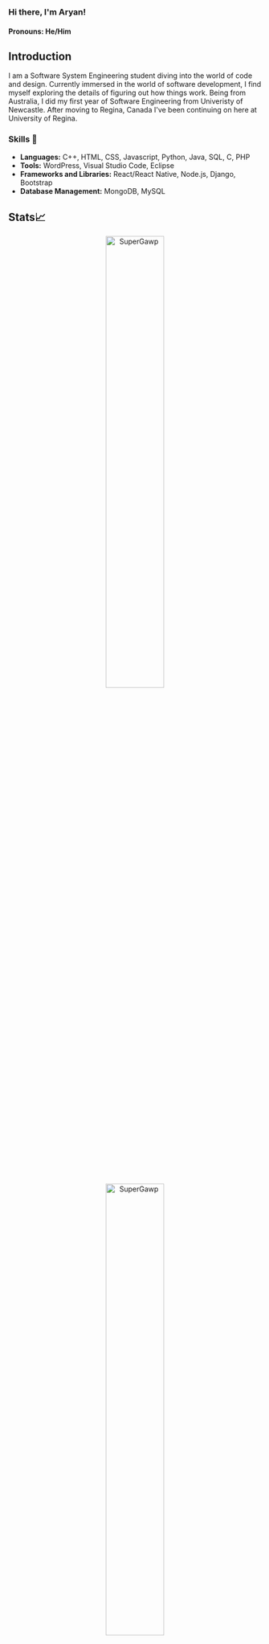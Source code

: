 ### Hi there, I'm Aryan! 
#### Pronouns: He/Him

<!--
**SuperGawp/SuperGawp** is a ✨ _special_ ✨ repository because its `README.md` (this file) appears on your GitHub profile.

Here are some ideas to get you started:

- 🔭 I’m currently working on ...
- 🌱 I’m currently learning ...
- 👯 I’m looking to collaborate on ...
- 🤔 I’m looking for help with ...
- 💬 Ask me about ...
- 📫 How to reach me: ...
- 😄 Pronouns: ...
- ⚡ Fun fact: ...
-->

## Introduction 
I am a Software System Engineering student diving into the world of code and design. Currently immersed in the world of software development, I find myself exploring the details of figuring out how things work. Being from Australia, I did my first year of Software Engineering from Univeristy of Newcastle. After moving to Regina, Canada I've been continuing on here at University of Regina.

### Skills 🔭
- <strong>Languages:</strong> C++, HTML, CSS, Javascript, Python, Java, SQL, C, PHP <br/>
- <strong>Tools:</strong> WordPress, Visual Studio Code, Eclipse
- <strong>Frameworks and Libraries:</strong> React/React Native, Node.js, Django, Bootstrap
- <strong>Database Management:</strong> MongoDB, MySQL

## Stats📈

<p align="center">
  <img width="48%" src="https://github-readme-stats.vercel.app/api?username=SuperGawp&show_icons=true&theme=monokai&locale=en&hide_border=true" alt="SuperGawp" />
</p>

<p align="center">
  <img width="48%" src="https://github-readme-streak-stats.herokuapp.com/?user=SuperGawp&theme=monokai&hide_border=true" alt="SuperGawp" />
</p>

## Connect with me🔭
[![LinkedIn](https://img.shields.io/badge/LinkedIn-Connect-blue?logo=linkedin)](https://www.linkedin.com/in/aryan-chandra-9538011bb/)
[![Email](https://img.shields.io/badge/Email-Contact-informational?logo=gmail&logoColor=white)](mailto:aryanchandra2002@hotmail.com)




